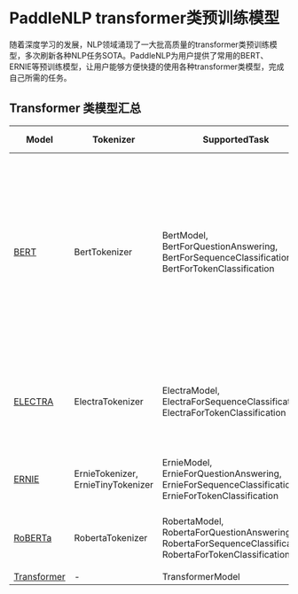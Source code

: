 # PaddleNLP transformer类预训练模型

随着深度学习的发展，NLP领域涌现了一大批高质量的transformer类预训练模型，多次刷新各种NLP任务SOTA。PaddleNLP为用户提供了常用的BERT、ERNIE等预训练模型，让用户能够方便快捷的使用各种transformer类模型，完成自己所需的任务。

## Transformer 类模型汇总

Model | Tokenizer | SupportedTask| Pretrained Weight
---|---|---|---
 [BERT](https://arxiv.org/abs/1810.04805) | BertTokenizer|BertModel,<br> BertForQuestionAnswering,<br> BertForSequenceClassification,<br>BertForTokenClassification| `bert-base-uncased`,<br> `bert-large-uncased`, <br>`bert-base-multilingual-uncased`, <br>`bert-base-cased`,<br> `bert-base-chinese`,<br> `bert-base-multilingual-cased`,<br> `bert-large-cased`,<br> `bert-wwm-chinese`,<br> `bert-wwm-ext-chinese`
[ELECTRA](https://arxiv.org/abs/2003.10555) |ElectraTokenizer| ElectraModel,<br>ElectraForSequenceClassification,<br>ElectraForTokenClassification<br>|`electra-small`,<br> `electra-base`,<br> `electra-large`,<br> `chinese-electra-small`,<br> `chinese-electra-base`
[ERNIE](https://arxiv.org/abs/1904.09223)|ErnieTokenizer,<br>ErnieTinyTokenizer|ErnieModel,<br> ErnieForQuestionAnswering,<br> ErnieForSequenceClassification,<br> ErnieForTokenClassification| `ernie-1.0`,<br> `ernie-tiny`,<br> `ernie-2.0-en`,<br> `ernie-2.0-large-en`
[RoBERTa](https://arxiv.org/abs/1907.11692)|RobertaTokenizer| RobertaModel,<br>RobertaForQuestionAnswering,<br>RobertaForSequenceClassification,<br>RobertaForTokenClassification| `roberta-wwm-ext`,<br> `roberta-wwm-ext-large`,<br> `rbt3`,<br> `rbtl3`
[Transformer](https://arxiv.org/abs/1706.03762) |- | TransformerModel | -
